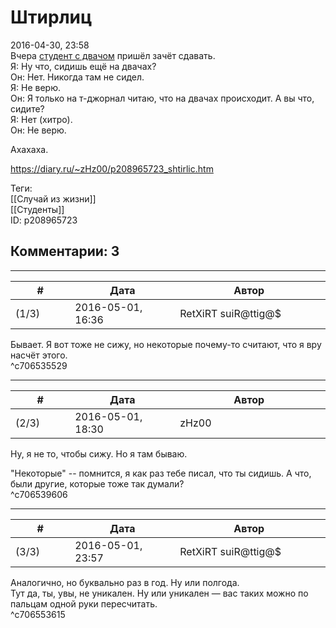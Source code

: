Штирлиц
=======

  
2016-04-30, 23:58  
 Вчера  [студент с двачом](Свободное%20общение)  пришёл зачёт сдавать.   
 Я: Ну что, сидишь ещё на двачах?   
 Он: Нет. Никогда там не сидел.   
 Я: Не верю.   
 Он: Я только на т-джорнал читаю, что на двачах происходит. А вы что, сидите?   
 Я: Нет (хитро).   
 Он: Не верю.   
   
 Ахахаха.   
  
<https://diary.ru/~zHz00/p208965723_shtirlic.htm>  
  
Теги:  
[[Случай из жизни]]  
[[Студенты]]  
ID: p208965723  


Комментарии: 3
--------------

  


---



|         #         |              Дата              |                     Автор                     |           ID           |
| --- | --- | --- | --- |
| (1/3) | 2016-05-01, 16:36 | RetXiRT suiR@ttig@$ | c706535529 |

  
  Бывает. Я вот тоже не сижу, но некоторые почему-то считают, что я вру насчёт этого.    
 ^c706535529

---



|         #         |              Дата              |                     Автор                     |           ID           |
| --- | --- | --- | --- |
| (2/3) | 2016-05-01, 18:30 | zHz00 | c706539606 |

  
 Ну, я не то, чтобы сижу. Но я там бываю.   
   
 "Некоторые" -- помнится, я как раз тебе писал, что ты сидишь. А что, были другие, которые тоже так думали?   
 ^c706539606

---



|         #         |              Дата              |                     Автор                     |           ID           |
| --- | --- | --- | --- |
| (3/3) | 2016-05-01, 23:57 | RetXiRT suiR@ttig@$ | c706553615 |

  
  Аналогично, но буквально раз в год. Ну или полгода.   
 Тут да, ты, увы, не уникален. Ну или уникален — вас таких можно по пальцам одной руки пересчитать.    
 ^c706553615